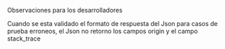 Observaciones para los desarrolladores 

Cuando se esta validado el formato de respuesta del Json para casos de prueba erroneos,
el Json no retorno  los campos  origin y el campo stack_trace